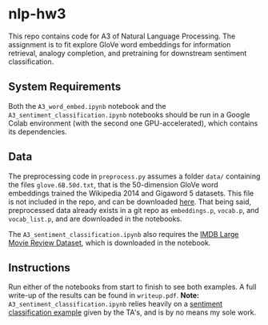 # nlp-hw3

This repo contains code for A3 of Natural Language Processing. The assignment is to fit explore GloVe word embeddings for information retrieval, analogy completion, and pretraining for downstream sentiment classification.

## System Requirements

Both the `A3_word_embed.ipynb` notebook and the `A3_sentiment_classification.ipynb` notebooks should be run in a  Google Colab environment (with the second one GPU-accelerated), which contains its dependencies.

## Data

The preprocessing code in `preprocess.py` assumes a folder `data/` containing the files `glove.6B.50d.txt`, that is the 50-dimension GloVe word embeddings trained the Wikipedia 2014 and Gigaword 5 datasets. This file is not included in the repo, and can be downloaded [here](https://nlp.stanford.edu/projects/glove/). That being said, preprocessed data already exists in a git repo as `embeddings.p`, `vocab.p`, and `vocab_list.p`, and are downloaded in the notebooks.  

The `A3_sentiment_classification.ipynb` also requires the [IMDB Large Movie Review Dataset](http://ai.stanford.edu/~amaas/data/sentiment/), which is downloaded in the notebook.

## Instructions

Run either of the notebooks from start to finish to see both examples. A full write-up of the results can be found in `writeup.pdf`. **Note:** `A3_sentiment_classification.ipynb` relies heavily on a [sentiment classification example](https://colab.research.google.com/drive/14GAMb7c6FbDnhWvqcliCZ8KYNvqdnQz7?usp=sharing#scrollTo=uofVxyhMbVtx) given by the TA's, and is by no means my sole work.